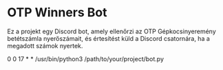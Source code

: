 # OTP Winners Bot

Ez a projekt egy Discord bot, amely ellenőrzi az OTP Gépkocsinyeremény betétszámla nyerőszámait, és értesítést küld a Discord csatornára, ha a megadott számok nyertek.

0 0 17 * * /usr/bin/python3 /path/to/your/project/bot.py
